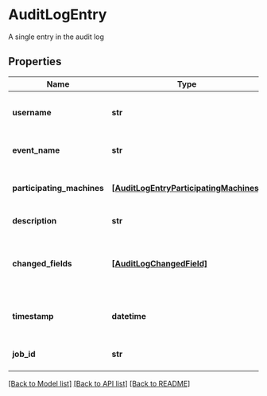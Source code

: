 # AuditLogEntry

A single entry in the audit log
## Properties
Name | Type | Description | Notes
------------ | ------------- | ------------- | -------------
**username** | **str** | username (typically an email) of user who initiated action (in UI or via API) which resulted in this audit log entry being added.  | [optional] 
**event_name** | **str** | Unique event name.  One of:  - replicationConfigurationChanged  - blueprintChanged  | [optional] 
**participating_machines** | [**[AuditLogEntryParticipatingMachines]**](AuditLogEntryParticipatingMachines.md) | List of machine-identifiers objects.  Only present if Audit Log entry relates to one or more machines.  | [optional] 
**description** | **str** | Long-form human-readable description of Audit Log entry. | [optional] 
**changed_fields** | [**[AuditLogChangedField]**](AuditLogChangedField.md) | Map of fields that have been changed and their old an new values. Only present when eventName is replicationConfigurationChanged or blueprintChanged  | [optional] 
**timestamp** | **datetime** | RFC 3339 compliant date-time string of when Audit Log entry was created/ event described by audit log entry happened.  | [optional] 
**job_id** | **str** | ID of Job due to which this log entry was created (only included if log entry is result of a Job) | [optional] 

[[Back to Model list]](../README.md#documentation-for-models) [[Back to API list]](../README.md#documentation-for-api-endpoints) [[Back to README]](../README.md)


